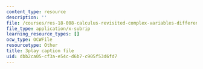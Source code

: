 ```yaml
---
content_type: resource
description: ''
file: /courses/res-18-008-calculus-revisited-complex-variables-differential-equations-and-linear-algebra-fall-2011/dbb2ca05cf3ae54cd6b7c905f53d6fd7_oY0ItxI9xTk.srt
file_type: application/x-subrip
learning_resource_types: []
ocw_type: OCWFile
resourcetype: Other
title: 3play caption file
uid: dbb2ca05-cf3a-e54c-d6b7-c905f53d6fd7
---
```

